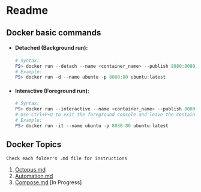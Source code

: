 # Readme

## Docker basic commands
* #### Detached (Background run):
    ```powershell
    # Syntax:
    PS> docker run --detach --name <container_name> --publish 8080:8080 --env <required_environment_variable>  <image_name:tag>
    # Example:
    PS> docker run -d --name ubuntu -p 8080:80 ubuntu:latest
    ``` 
* #### Interactive (Foreground run):
    ```powershell
    # Syntax:
    PS> docker run --interactive --name <container_name> --publish 8080:8080 --env <required_environment_variable>  <image_name:tag>
    # Use Ctrl+P+Q to exit the foreground console and leave the container running in the background
    # Example:
    PS> docker run -it --name ubuntu -p 8080:80 ubuntu:latest
    ```

## Docker Topics
`Check each folder's .md file for instructions`

1. [Octopus.md](./Octopus%20Container/Octopus.md)
2. [Automation.md](./Automation/Automation.md)
3. [Compose.md](./Compose/Compose.md) [In Progress]
